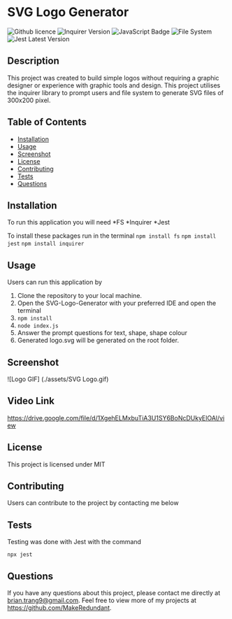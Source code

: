 # SVG Logo Generator

![Github licence](http://img.shields.io/badge/license-MIT-blue.svg)
![Inquirer Version](https://img.shields.io/badge/Inquirer-8.2.4-blue.svg)
![JavaScript Badge](https://img.shields.io/badge/JavaScript-100%25-yellow.svg)
![File System](https://img.shields.io/badge/File%20System-Implemented-green.svg)
![Jest Latest Version](https://img.shields.io/npm/v/jest/latest)

## Description

This project was created to build simple logos without requiring a graphic designer or
experience with graphic tools and design. This project utilises the inquirer library to prompt users and file system to generate SVG files of 300x200 pixel.

## Table of Contents

- [Installation](#installation)
- [Usage](#usage)
- [Screenshot](#screenshot)
- [License](#license)
- [Contributing](#contributing)
- [Tests](#tests)
- [Questions](#questions)

## Installation

To run this application you will need
*FS
*Inquirer
*Jest

To install these packages run in the terminal
`npm install fs`
`npm install jest`
`npm install inquirer`

## Usage
Users can run this application by
1. Clone the repository to your local machine.
2. Open the SVG-Logo-Generator with your preferred IDE and open the terminal
3. ```npm install```
4. ```node index.js```
5. Answer the prompt questions for text, shape, shape colour
6. Generated logo.svg will be generated on the root folder.

## Screenshot

![Logo GIF] (./assets/SVG Logo.gif)

## Video Link
https://drive.google.com/file/d/1XgehELMxbuTiA3U1SY6BoNcDUkyElOAl/view 
## License

This project is licensed under MIT

## Contributing

Users can contribute to the project by contacting me below

## Tests

Testing was done with Jest with the command 

```npx jest```

## Questions

If you have any questions about this project, please contact me directly at brian.trang9@gmail.com. Feel free to view more of my projects at https://github.com/MakeRedundant.
